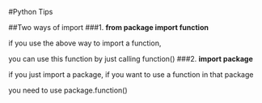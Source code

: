 #Python Tips

##Two ways of import
###1.
__from package import function__

if you use the above way to import a function,

you can use this function by just calling function()
###2.
__import package__

if you just import a package, if you want to use a function in that package

you need to use package.function()
